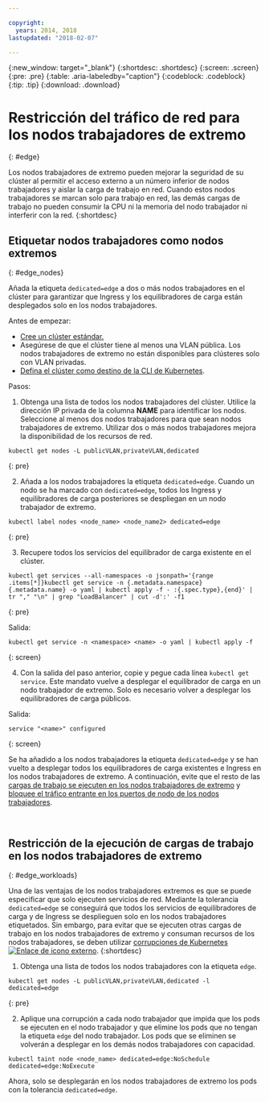 ```yaml
---

copyright:
  years: 2014, 2018
lastupdated: "2018-02-07"

---
```


{:new_window: target="_blank"}
{:shortdesc: .shortdesc}
{:screen: .screen}
{:pre: .pre}
{:table: .aria-labeledby="caption"}
{:codeblock: .codeblock}
{:tip: .tip}
{:download: .download}

# Restricción del tráfico de red para los nodos trabajadores de extremo
{: #edge}

Los nodos trabajadores de extremo pueden mejorar la seguridad de su clúster al permitir el acceso externo a un número inferior de nodos trabajadores y aislar la carga de trabajo en red. Cuando estos nodos trabajadores se marcan solo para trabajo en red, las demás cargas de trabajo no pueden consumir la CPU ni la memoria del nodo trabajador ni interferir con la red.
{:shortdesc}



## Etiquetar nodos trabajadores como nodos extremos
{: #edge_nodes}

Añada la etiqueta `dedicated=edge` a dos o más nodos trabajadores en el clúster para garantizar que Ingress y los equilibradores de carga están desplegados solo en los nodos trabajadores.

Antes de empezar:

- [Cree un clúster estándar.](cs_clusters.html#clusters_cli)
- Asegúrese de que el clúster tiene al menos una VLAN pública. Los nodos trabajadores de extremo no están disponibles para clústeres solo con VLAN privadas.
- [Defina el clúster como destino de la CLI de Kubernetes](cs_cli_install.html#cs_cli_configure).

Pasos:

1. Obtenga una lista de todos los nodos trabajadores del clúster. Utilice la dirección IP privada de la columna **NAME** para identificar los nodos. Seleccione al menos dos nodos trabajadores para que sean nodos trabajadores de extremo. Utilizar dos o más nodos trabajadores mejora la disponibilidad de los recursos de red.

  ```
  kubectl get nodes -L publicVLAN,privateVLAN,dedicated
  ```
  {: pre}

2. Añada a los nodos trabajadores la etiqueta `dedicated=edge`. Cuando un nodo se ha marcado con `dedicated=edge`, todos los Ingress y equilibradores de carga posteriores se despliegan en un nodo trabajador de extremo.

  ```
  kubectl label nodes <node_name> <node_name2> dedicated=edge
  ```
  {: pre}

3. Recupere todos los servicios del equilibrador de carga existente en el clúster.

  ```
  kubectl get services --all-namespaces -o jsonpath='{range .items[*]}kubectl get service -n {.metadata.namespace} {.metadata.name} -o yaml | kubectl apply -f - :{.spec.type},{end}' | tr "," "\n" | grep "LoadBalancer" | cut -d':' -f1
  ```
  {: pre}

  Salida:

  ```
  kubectl get service -n <namespace> <name> -o yaml | kubectl apply -f
  ```
  {: screen}

4. Con la salida del paso anterior, copie y pegue cada línea `kubectl get service`. Este mandato vuelve a desplegar el equilibrador de carga en un nodo trabajador de extremo. Solo es necesario volver a desplegar los equilibradores de carga públicos.

  Salida:

  ```
  service "<name>" configured
  ```
  {: screen}

Se ha añadido a los nodos trabajadores la etiqueta `dedicated=edge` y se han vuelto a desplegar todos los equilibradores de carga existentes e Ingress en los nodos trabajadores de extremo. A continuación, evite que el resto de las [cargas de trabajo se ejecuten en los nodos trabajadores de extremo](#edge_workloads) y [bloquee el tráfico entrante en los puertos de nodo de los nodos trabajadores](cs_network_policy.html#block_ingress).

<br />


## Restricción de la ejecución de cargas de trabajo en los nodos trabajadores de extremo
{: #edge_workloads}

Una de las ventajas de los nodos trabajadores extremos es que se puede especificar que solo ejecuten servicios de red. Mediante la tolerancia `dedicated=edge` se conseguirá que todos los servicios de equilibradores de carga y de Ingress se desplieguen solo en los nodos trabajadores etiquetados. Sin embargo, para evitar que se ejecuten otras cargas de trabajo en los nodos trabajadores de extremo y consuman recursos de los nodos trabajadores, se deben utilizar [corrupciones de Kubernetes ![Enlace de icono externo](../icons/launch-glyph.svg "Enlace de icono externo")](https://kubernetes.io/docs/concepts/configuration/taint-and-toleration/).
{:shortdesc}

1. Obtenga una lista de todos los nodos trabajadores con la etiqueta `edge`.

  ```
  kubectl get nodes -L publicVLAN,privateVLAN,dedicated -l dedicated=edge
  ```
  {: pre}

2. Aplique una corrupción a cada nodo trabajador que impida que los pods se ejecuten en el nodo trabajador y que elimine los pods que no tengan la etiqueta `edge` del nodo trabajador. Los pods que se eliminen se volverán a desplegar en los demás nodos trabajadores con capacidad.

  ```
  kubectl taint node <node_name> dedicated=edge:NoSchedule dedicated=edge:NoExecute
  ```

Ahora, solo se desplegarán en los nodos trabajadores de extremo los pods con la tolerancia `dedicated=edge`.
